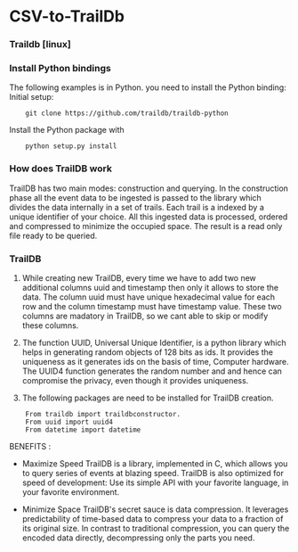 # CSV-to-TrailDb
### Traildb [linux]	     
### Install Python bindings		  
The following  examples is in  Python. you need to install the Python binding:
Initial setup:
```
	git clone https://github.com/traildb/traildb-python
  ```
Install the Python package with
```
	python setup.py install
  ```
### How does TrailDB work
TrailDB has two main modes: construction and querying.
In the construction phase all the event data to be ingested is passed to the library which divides the data internally in a set of trails. Each trail is a     indexed by a unique identifier of your choice.
All this ingested data is processed, ordered and compressed to minimize the occupied space. The result is a read only file ready to be queried.

### TrailDB

1.	While creating new TrailDB, every time we have to add two new additional columns uuid and timestamp then only it allows to store the data. The column uuid must have unique hexadecimal value for each row and the column timestamp must have timestamp value. These two columns are madatory in TrailDB, so we cant able to skip or modify these columns.

2.	The function UUID, Universal Unique Identifier, is a python library which helps in generating random objects of 128 bits as ids. It provides the uniqueness as it generates ids on the basis of time, Computer hardware. The UUID4 function generates the random number and and hence can compromise the privacy, even though it provides uniqueness.

3.	The following packages are need to be installed for TrailDB creation.
```
	From traildb import traildbconstructor.
	From uuid import uuid4
	From datetime import datetime
```
BENEFITS :
*	Maximize Speed 
  		TrailDB is a library, implemented in C, which allows you to query series of events at blazing speed. TrailDB is also optimized for speed of development: Use its simple API with your favorite language, in your favorite environment.

*	Minimize Space 
		TrailDB's secret sauce is data compression. It leverages predictability of time-based data to compress your data to a fraction of its original size. In contrast to traditional compression, you can query the encoded data directly, decompressing only the parts you need.

 




